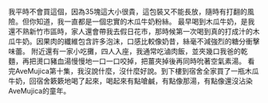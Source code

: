 我平時不會買這個，因為35塊這大小很貴，這包裝又不能長放，隨時有打翻的風險。但你知道，我一直都是一個忠實的木瓜牛奶粉絲。 最早喝到木瓜牛奶，是我還不熟新竹市區時，家人還會帶我去假日花市，那時候第一次喝到真的打成汁的木瓜牛奶。因果肉的纖維包含許多泡沫，口感比較像奶昔，絲毫不減強烈的糖分衝擊味蕾。 附近還有一家小吃攤，四人入座，我通常吃滷肉飯，並夾幾口我爸的乾麵，再把燙口豬血湯慢慢地一口一口咬掉，把薑夾掉後再同時吮著空氣素湯。 看完AveMujica第十集，我沒說什麼，沒什麼好說。到下樓到宿舍全家買了一瓶木瓜牛奶，回宿舍簌簌地喝了起來，喝起來有點嗆鹹，有點像那湯，有點像還沒沾染AveMujica的童年。


